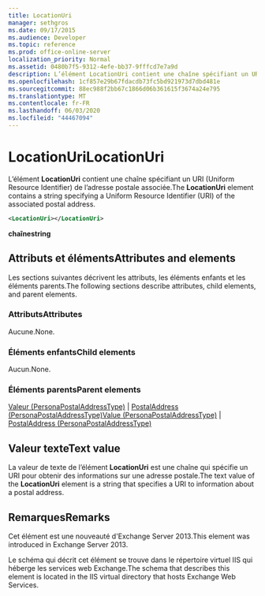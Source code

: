 ```yaml
---
title: LocationUri
manager: sethgros
ms.date: 09/17/2015
ms.audience: Developer
ms.topic: reference
ms.prod: office-online-server
localization_priority: Normal
ms.assetid: 0480b7f5-9312-4efe-bb37-9fffcd7e7a9d
description: L’élément LocationUri contient une chaîne spécifiant un URI (Uniform Resource Identifier) de l’adresse postale associée.
ms.openlocfilehash: 1cf857e29b67fdacdb73fc5bd921973d7dbd481e
ms.sourcegitcommit: 88ec988f2bb67c1866d06b361615f3674a24e795
ms.translationtype: MT
ms.contentlocale: fr-FR
ms.lasthandoff: 06/03/2020
ms.locfileid: "44467094"
---
```

# <a name="locationuri"></a><span data-ttu-id="a9146-103">LocationUri</span><span class="sxs-lookup"><span data-stu-id="a9146-103">LocationUri</span></span>

<span data-ttu-id="a9146-104">L’élément **LocationUri** contient une chaîne spécifiant un URI (Uniform Resource Identifier) de l’adresse postale associée.</span><span class="sxs-lookup"><span data-stu-id="a9146-104">The **LocationUri** element contains a string specifying a Uniform Resource Identifier (URI) of the associated postal address.</span></span> 
  
```XML
<LocationUri></LocationUri>
```

 <span data-ttu-id="a9146-105">**chaîne**</span><span class="sxs-lookup"><span data-stu-id="a9146-105">**string**</span></span>
## <a name="attributes-and-elements"></a><span data-ttu-id="a9146-106">Attributs et éléments</span><span class="sxs-lookup"><span data-stu-id="a9146-106">Attributes and elements</span></span>

<span data-ttu-id="a9146-107">Les sections suivantes décrivent les attributs, les éléments enfants et les éléments parents.</span><span class="sxs-lookup"><span data-stu-id="a9146-107">The following sections describe attributes, child elements, and parent elements.</span></span>
  
### <a name="attributes"></a><span data-ttu-id="a9146-108">Attributs</span><span class="sxs-lookup"><span data-stu-id="a9146-108">Attributes</span></span>

<span data-ttu-id="a9146-109">Aucune.</span><span class="sxs-lookup"><span data-stu-id="a9146-109">None.</span></span>
  
### <a name="child-elements"></a><span data-ttu-id="a9146-110">Éléments enfants</span><span class="sxs-lookup"><span data-stu-id="a9146-110">Child elements</span></span>

<span data-ttu-id="a9146-111">Aucun.</span><span class="sxs-lookup"><span data-stu-id="a9146-111">None.</span></span>
  
### <a name="parent-elements"></a><span data-ttu-id="a9146-112">Éléments parents</span><span class="sxs-lookup"><span data-stu-id="a9146-112">Parent elements</span></span>

<span data-ttu-id="a9146-113">[Valeur (PersonaPostalAddressType)](value-personapostaladdresstype.md)  |  [PostalAddress (PersonaPostalAddressType)](postaladdress-personapostaladdresstype.md)</span><span class="sxs-lookup"><span data-stu-id="a9146-113">[Value (PersonaPostalAddressType)](value-personapostaladdresstype.md) | [PostalAddress (PersonaPostalAddressType)](postaladdress-personapostaladdresstype.md)</span></span>
  
## <a name="text-value"></a><span data-ttu-id="a9146-114">Valeur texte</span><span class="sxs-lookup"><span data-stu-id="a9146-114">Text value</span></span>

<span data-ttu-id="a9146-115">La valeur de texte de l’élément **LocationUri** est une chaîne qui spécifie un URI pour obtenir des informations sur une adresse postale.</span><span class="sxs-lookup"><span data-stu-id="a9146-115">The text value of the **LocationUri** element is a string that specifies a URI to information about a postal address.</span></span> 
  
## <a name="remarks"></a><span data-ttu-id="a9146-116">Remarques</span><span class="sxs-lookup"><span data-stu-id="a9146-116">Remarks</span></span>

<span data-ttu-id="a9146-117">Cet élément est une nouveauté d'Exchange Server 2013.</span><span class="sxs-lookup"><span data-stu-id="a9146-117">This element was introduced in Exchange Server 2013.</span></span>
  
<span data-ttu-id="a9146-118">Le schéma qui décrit cet élément se trouve dans le répertoire virtuel IIS qui héberge les services web Exchange.</span><span class="sxs-lookup"><span data-stu-id="a9146-118">The schema that describes this element is located in the IIS virtual directory that hosts Exchange Web Services.</span></span>
  

